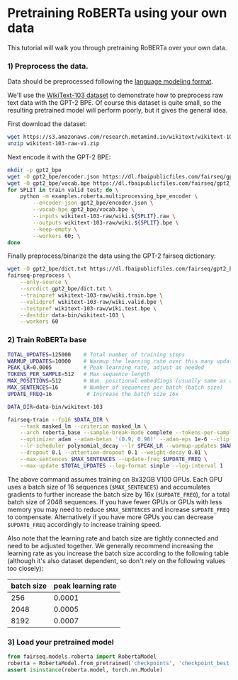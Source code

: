 # Pretraining RoBERTa using your own data

This tutorial will walk you through pretraining RoBERTa over your own data.

### 1) Preprocess the data.

Data should be preprocessed following the [language modeling format](/examples/language_model).

We'll use the [WikiText-103 dataset](https://www.salesforce.com/products/einstein/ai-research/the-wikitext-dependency-language-modeling-dataset/)
to demonstrate how to preprocess raw text data with the GPT-2 BPE. Of course
this dataset is quite small, so the resulting pretrained model will perform
poorly, but it gives the general idea.

First download the dataset:
```bash
wget https://s3.amazonaws.com/research.metamind.io/wikitext/wikitext-103-raw-v1.zip
unzip wikitext-103-raw-v1.zip
```

Next encode it with the GPT-2 BPE:
```bash
mkdir -p gpt2_bpe
wget -O gpt2_bpe/encoder.json https://dl.fbaipublicfiles.com/fairseq/gpt2_bpe/encoder.json
wget -O gpt2_bpe/vocab.bpe https://dl.fbaipublicfiles.com/fairseq/gpt2_bpe/vocab.bpe
for SPLIT in train valid test; do \
    python -m examples.roberta.multiprocessing_bpe_encoder \
        --encoder-json gpt2_bpe/encoder.json \
        --vocab-bpe gpt2_bpe/vocab.bpe \
        --inputs wikitext-103-raw/wiki.${SPLIT}.raw \
        --outputs wikitext-103-raw/wiki.${SPLIT}.bpe \
        --keep-empty \
        --workers 60; \
done
```

Finally preprocess/binarize the data using the GPT-2 fairseq dictionary:
```bash
wget -O gpt2_bpe/dict.txt https://dl.fbaipublicfiles.com/fairseq/gpt2_bpe/dict.txt
fairseq-preprocess \
    --only-source \
    --srcdict gpt2_bpe/dict.txt \
    --trainpref wikitext-103-raw/wiki.train.bpe \
    --validpref wikitext-103-raw/wiki.valid.bpe \
    --testpref wikitext-103-raw/wiki.test.bpe \
    --destdir data-bin/wikitext-103 \
    --workers 60
```

### 2) Train RoBERTa base
```bash
TOTAL_UPDATES=125000    # Total number of training steps
WARMUP_UPDATES=10000    # Warmup the learning rate over this many updates
PEAK_LR=0.0005          # Peak learning rate, adjust as needed
TOKENS_PER_SAMPLE=512   # Max sequence length
MAX_POSITIONS=512       # Num. positional embeddings (usually same as above)
MAX_SENTENCES=16        # Number of sequences per batch (batch size)
UPDATE_FREQ=16           # Increase the batch size 16x

DATA_DIR=data-bin/wikitext-103

fairseq-train --fp16 $DATA_DIR \
    --task masked_lm --criterion masked_lm \
    --arch roberta_base --sample-break-mode complete --tokens-per-sample $TOKENS_PER_SAMPLE \
    --optimizer adam --adam-betas '(0.9, 0.98)' --adam-eps 1e-6 --clip-norm 0.0 \
    --lr-scheduler polynomial_decay --lr $PEAK_LR --warmup-updates $WARMUP_UPDATES --total-num-update $TOTAL_UPDATES \
    --dropout 0.1 --attention-dropout 0.1 --weight-decay 0.01 \
    --max-sentences $MAX_SENTENCES --update-freq $UPDATE_FREQ \
    --max-update $TOTAL_UPDATES --log-format simple --log-interval 1
```

The above command assumes training on 8x32GB V100 GPUs. Each GPU uses a batch
size of 16 sequences (`$MAX_SENTENCES`) and accumulates gradients to further
increase the batch size by 16x (`$UPDATE_FREQ`), for a total batch size of 2048
sequences. If you have fewer GPUs or GPUs with less memory you may need to
reduce `$MAX_SENTENCES` and increase `$UPDATE_FREQ` to compensate. Alternatively
if you have more GPUs you can decrease `$UPDATE_FREQ` accordingly to increase
training speed.

Also note that the learning rate and batch size are tightly connected and need
to be adjusted together. We generally recommend increasing the learning rate as
you increase the batch size according to the following table (although it's also
dataset dependent, so don't rely on the following values too closely):

batch size | peak learning rate
---|---
256 | 0.0001
2048 | 0.0005
8192 | 0.0007

### 3) Load your pretrained model
```python
from fairseq.models.roberta import RobertaModel
roberta = RobertaModel.from_pretrained('checkpoints', 'checkpoint_best.pt', 'path/to/data')
assert isinstance(roberta.model, torch.nn.Module)
```
